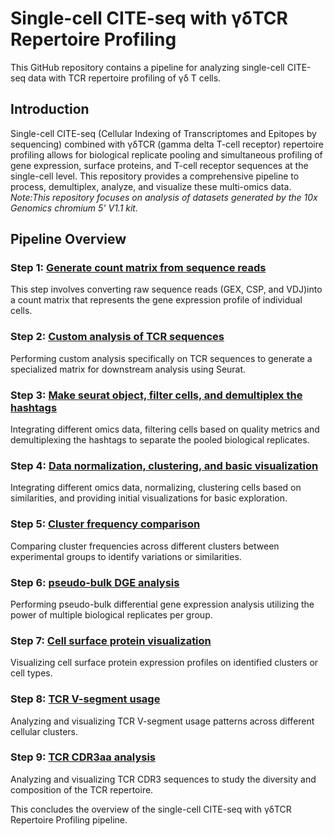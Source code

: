 # Single-cell CITE-seq with γδTCR Repertoire Profiling

This GitHub repository contains a pipeline for analyzing single-cell CITE-seq data with TCR repertoire profiling of γδ T cells.

## Introduction

Single-cell CITE-seq (Cellular Indexing of Transcriptomes and Epitopes by sequencing) combined with γδTCR (gamma delta T-cell receptor) repertoire profiling allows for biological replicate pooling and simultaneous profiling of gene expression, surface proteins, and T-cell receptor sequences at the single-cell level. This repository provides a comprehensive pipeline to process, demultiplex, analyze, and visualize these multi-omics data.
_Note:This repository focuses on analysis of datasets generated by the 10x Genomics chromium 5' V1.1 kit._

## Pipeline Overview

### Step 1: [**Generate count matrix from sequence reads**](/vignettes/1_Reads_to_Count_matrix.md)
This step involves converting raw sequence reads (GEX, CSP, and VDJ)into a count matrix that represents the gene expression profile of individual cells.

### Step 2: [**Custom analysis of TCR sequences**](/vignettes/2_Custom_TCR_matrix_to_Seurat_metadata.md)
Performing custom analysis specifically on TCR sequences to generate a specialized matrix for downstream analysis using Seurat.

### Step 3: [**Make seurat object, filter cells, and demultiplex the hashtags**](/vignettes/3_QC_filter_and_demux.md)
Integrating different omics data, filtering cells based on quality metrics and demultiplexing the hashtags to separate the pooled biological replicates.

### Step 4: [**Data normalization, clustering, and basic visualization**](/vignettes/4_integration_normalization_clustering_BasicViz.md)
Integrating different omics data, normalizing, clustering cells based on similarities, and providing initial visualizations for basic exploration.

### Step 5: [**Cluster frequency comparison**](/vignettes/5_cluster_freq_comparison_between_samples.md)
Comparing cluster frequencies across different clusters between experimental groups to identify variations or similarities.

### Step 6: [**pseudo-bulk DGE analysis**](/vignettes/6_pseudo-bulk_DGE_analysis.md)
Performing pseudo-bulk differential gene expression analysis utilizing the power of multiple biological replicates per group.

### Step 7: [**Cell surface protein visualization**](/vignettes/7_ADT_protein_visualization.md)
Visualizing cell surface protein expression profiles on identified clusters or cell types.

### Step 8: [**TCR V-segment usage**](/vignettes/8_TRGV_TRDV_usage.md)
Analyzing and visualizing TCR V-segment usage patterns across different cellular clusters.

### Step 9: [**TCR CDR3aa analysis**](/vignettes/9_TCR_CDR3_analysis.md)
Analyzing and visualizing TCR CDR3 sequences to study the diversity and composition of the TCR repertoire.

This concludes the overview of the single-cell CITE-seq with γδTCR Repertoire Profiling pipeline.

